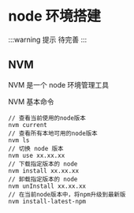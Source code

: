 # node 环境搭建

:::warning 提示
待完善
:::

## NVM

NVM 是一个 node 环境管理工具

NVM 基本命令

```shell
// 查看当前使用的node版本
nvm current 
// 查看所有本地可用的node版本
nvm ls 
// 切换 node 版本
nvm use xx.xx.xx 
// 下载指定版本的 node
nvm install xx.xx.xx
// 卸载指定版本的 node
nvm unInstall xx.xx.xx
// 在当前node版本中，将npm升级到最新版
nvm install-latest-npm 
```
